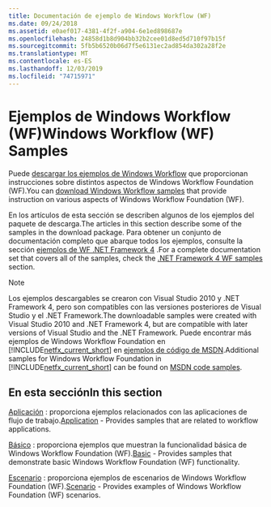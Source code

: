 ```yaml
---
title: Documentación de ejemplo de Windows Workflow (WF)
ms.date: 09/24/2018
ms.assetid: e0aef017-4381-4f2f-a904-6e1ed898687e
ms.openlocfilehash: 24858d1b8d904bb32b2cee01d8ed5d710f97b15f
ms.sourcegitcommit: 5fb5b6520b06d7f5e6131ec2ad854da302a28f2e
ms.translationtype: MT
ms.contentlocale: es-ES
ms.lasthandoff: 12/03/2019
ms.locfileid: "74715971"
---
```

# <a name="windows-workflow-wf-samples"></a><span data-ttu-id="d9dbd-102">Ejemplos de Windows Workflow (WF)</span><span class="sxs-lookup"><span data-stu-id="d9dbd-102">Windows Workflow (WF) Samples</span></span>

<span data-ttu-id="d9dbd-103">Puede [descargar los ejemplos de Windows Workflow](https://www.microsoft.com/download/details.aspx?id=21459) que proporcionan instrucciones sobre distintos aspectos de Windows Workflow Foundation (WF).</span><span class="sxs-lookup"><span data-stu-id="d9dbd-103">You can [download Windows Workflow samples](https://www.microsoft.com/download/details.aspx?id=21459) that provide instruction on various aspects of Windows Workflow Foundation (WF).</span></span>

<span data-ttu-id="d9dbd-104">En los artículos de esta sección se describen algunos de los ejemplos del paquete de descarga.</span><span class="sxs-lookup"><span data-stu-id="d9dbd-104">The articles in this section describe some of the samples in the download package.</span></span> <span data-ttu-id="d9dbd-105">Para obtener un conjunto de documentación completo que abarque todos los ejemplos, consulte la sección [ejemplos de WF .NET Framework 4](https://docs.microsoft.com/previous-versions/dotnet/netframework-4.0/dd483375(v%3dvs.100)) .</span><span class="sxs-lookup"><span data-stu-id="d9dbd-105">For a complete documentation set that covers all of the samples, check the [.NET Framework 4 WF samples](https://docs.microsoft.com/previous-versions/dotnet/netframework-4.0/dd483375(v%3dvs.100)) section.</span></span>

> [!NOTE]
> <span data-ttu-id="d9dbd-106">Los ejemplos descargables se crearon con Visual Studio 2010 y .NET Framework 4, pero son compatibles con las versiones posteriores de Visual Studio y el .NET Framework.</span><span class="sxs-lookup"><span data-stu-id="d9dbd-106">The downloadable samples were created with Visual Studio 2010 and .NET Framework 4, but are compatible with later versions of Visual Studio and the .NET Framework.</span></span> <span data-ttu-id="d9dbd-107">Puede encontrar más ejemplos de Windows Workflow Foundation en [!INCLUDE[netfx_current_short](../../../../includes/netfx-current-short-md.md)] en [ejemplos de código de MSDN](https://aka.ms/WF45Samples).</span><span class="sxs-lookup"><span data-stu-id="d9dbd-107">Additional samples for Windows Workflow Foundation in [!INCLUDE[netfx_current_short](../../../../includes/netfx-current-short-md.md)] can be found on [MSDN code samples](https://aka.ms/WF45Samples).</span></span>

## <a name="in-this-section"></a><span data-ttu-id="d9dbd-108">En esta sección</span><span class="sxs-lookup"><span data-stu-id="d9dbd-108">In this section</span></span>

<span data-ttu-id="d9dbd-109">[Aplicación](application.md) : proporciona ejemplos relacionados con las aplicaciones de flujo de trabajo.</span><span class="sxs-lookup"><span data-stu-id="d9dbd-109">[Application](application.md) - Provides samples that are related to workflow applications.</span></span>

<span data-ttu-id="d9dbd-110">[Básico](basic.md) : proporciona ejemplos que muestran la funcionalidad básica de Windows Workflow Foundation (WF).</span><span class="sxs-lookup"><span data-stu-id="d9dbd-110">[Basic](basic.md) - Provides samples that demonstrate basic Windows Workflow Foundation (WF) functionality.</span></span>

<span data-ttu-id="d9dbd-111">[Escenario](scenario.md) : proporciona ejemplos de escenarios de Windows Workflow Foundation (WF).</span><span class="sxs-lookup"><span data-stu-id="d9dbd-111">[Scenario](scenario.md) - Provides examples of Windows Workflow Foundation (WF) scenarios.</span></span>
